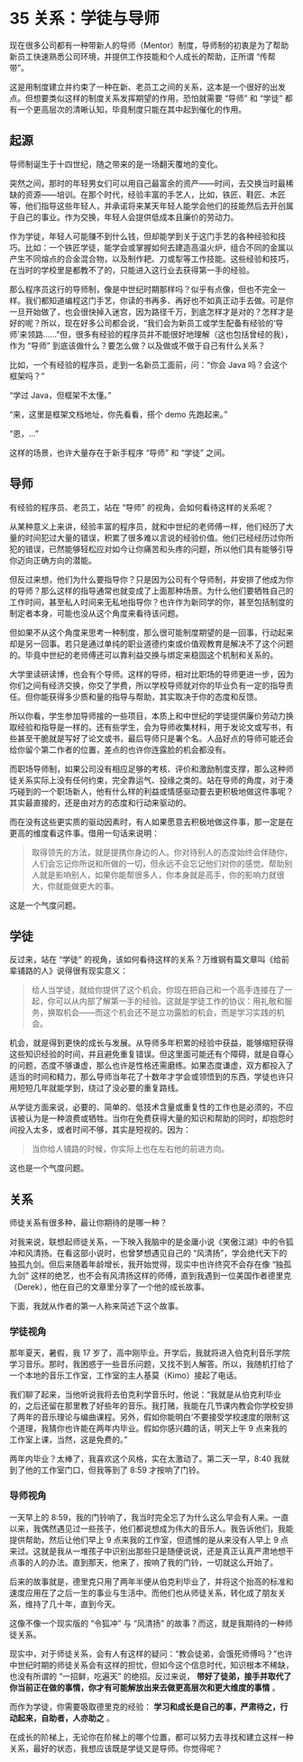 35 关系：学徒与导师
===========

现在很多公司都有一种带新人的导师（Mentor）制度，导师制的初衷是为了帮助新员工快速熟悉公司环境，并提供工作技能和个人成长的帮助，正所谓 “传帮带”。

这是用制度建立并约束了一种在新、老员工之间的关系，这本是一个很好的出发点。但想要类似这样的制度关系发挥期望的作用，恐怕就需要 “导师” 和 “学徒” 都有一个更高层次的清晰认知，毕竟制度只能在其中起到催化的作用。

起源
--

导师制诞生于十四世纪，随之带来的是一场翻天覆地的变化。

突然之间，那时的年轻男女们可以用自己最富余的资产——时间，去交换当时最稀缺的资源——培训。在那个时代，经验丰富的手艺人，比如，铁匠、鞋匠、木匠等，他们指导这些年轻人，并承诺将来某天年轻人能学会他们的技能然后去开创属于自己的事业。作为交换，年轻人会提供低成本且廉价的劳动力。

作为学徒，年轻人可能赚不到什么钱，但却能学到关于这门手艺的各种经验和技巧。比如：一个铁匠学徒，能学会或掌握如何去建造高温火炉，组合不同的金属以产生不同熔点的合金混合物，以及制作耙、刀或犁等工作技能。这些经验和技巧，在当时的学校里是都教不了的，只能进入这行业去获得第一手的经验。

那么程序员这行的导师制，像是中世纪时期那样吗？似乎有点像，但也不完全一样。我们都知道编程这门手艺，你读的书再多、再好也不如真正动手去做。可是你一旦开始做了，也会很快掉入迷宫，因为路径千万，到底怎样才是对的？怎样才是好的呢？所以，现在好多公司都会说，“我们会为新员工或学生配备有经验的‘导师’来领路……”但，很多有经验的程序员并不能很好地理解（这也包括曾经的我），作为 “导师” 到底该做什么？要怎么做？以及做或不做于自己有什么关系？

比如，一个有经验的程序员，走到一名新员工面前，问：“你会 Java 吗？会这个框架吗？”

“学过 Java，但框架不太懂。”

“来，这里是框架文档地址，你先看看，搭个 demo 先跑起来。”

“恩，…”

这样的场景，也许大量存在于新手程序 “导师” 和 “学徒” 之间。

导师
--

有经验的程序员、老员工，站在 “导师” 的视角，会如何看待这样的关系呢？

从某种意义上来讲，经验丰富的程序员，就和中世纪的老师傅一样，他们经历了大量的时间犯过大量的错误，积累了很多难以言说的经验价值。他们已经经历过你所犯的错误，已然能够轻松应对如今让你痛苦和头疼的问题，所以他们具有能够引导你迈向正确方向的潜能。

但反过来想，他们为什么要指导你？只是因为公司有个导师制，并安排了他成为你的导师？那么这样的指导通常也就变成了上面那种场景。为什么他们要牺牲自己的工作时间，甚至私人时间来无私地指导你？也许作为新同学的你，甚至包括制度的制定者本身，可能也没从这个角度来看待该问题。

但如果不从这个角度来思考一种制度，那么很可能制度期望的是一回事，行动起来却是另一回事。若只是通过单纯的职业道德约束或价值观教育是解决不了这个问题的。毕竟中世纪的老师傅还可以靠利益交换与绑定来稳固这个机制和关系的。

大学里读研读博，也会有个导师。这样的导师，相对比职场的导师更进一步，因为你们之间有经济交换，你交了学费，所以学校导师就对你的毕业负有一定的指导责任。但你能获得多少质和量的指导与帮助，其实取决于你的态度和反馈。

所以你看，学生参加导师接的一些项目，本质上和中世纪的学徒提供廉价劳动力换取经验和指导是一样的。还有些学生，会为导师收集材料，用于发论文或写书，有些甚至干脆就是写好了论文或书，最后导师只是署个名。人品好点的导师可能还会给你留个第二作者的位置，差点的也许你连露脸的机会都没有。

而职场导师制，如果公司没有相应足够的考核、评价和激励制度支撑，那么这种师徒关系实际上没有任何约束，完全靠运气、投缘之类的。站在导师的角度，对于凑巧碰到的一个职场新人，他有什么样的利益或情感驱动要去更积极地做这件事呢？其实最直接的，还是由对方的态度和行动来驱动的。

而在没有这些更实质的驱动因素时，有人如果愿意去积极地做这件事，那一定是在更高的维度看这件事。借用一句话来说明：

> 取得领先的方法，就是提携你身边的人。你对待别人的态度始终会伴随你，人们会忘记你所说和所做的一切，但永远不会忘记他们对你的感觉。帮助别人就是影响别人，如果你能帮很多人，你本身就是高手，你的影响力就很大，你就能做更大的事。

这是一个气度问题。

学徒
--

反过来，站在 “学徒” 的视角，该如何看待这样的关系？万维钢有篇文章叫《给前辈铺路的人》说得很有现实意义：

> 给人当学徒，就给你提供了这个机会。你现在把自己和一个高手连接在了一起，你可以从内部了解第一手的经验。这就是学徒工作的协议：用礼敬和服务，换取机会——而这个机会还不是立功露脸的机会，而是学习实践的机会。

机会，就是得到更快的成长与发展。从导师多年积累的经验中获益，能够缩短获得这些知识经验的时间，并且避免重复错误。但这里面可能还有个障碍，就是自尊心的问题，态度不够谦虚，那么也许是性格还需磨练。如果态度谦虚，双方都投入了适当的时间和精力，那么导师当年花了十数年才学会或领悟到的东西，学徒也许只用短短几年就能学到，绕过了没必要的重复路线。

从学徒方面来说，必要的、简单的、低技术含量或重复性的工作也是必须的，不应该被认为是一种浪费或牺牲。当你在免费获得大量的知识和帮助的同时，却抱怨时间投入太多，或者时间不够，其实是短视的。因为：

> 当你给人铺路的时候，你实际上也在左右他的前进方向。

这也是一个气度问题。

关系
--

师徒关系有很多种，最让你期待的是哪一种？

对我来说，联想起师徒关系，一下映入我脑中的是金庸小说《笑傲江湖》中的令狐冲和风清扬。在看这部小说时，也曾梦想遇见自己的 “风清扬”，学会绝代天下的独孤九剑。但后来随着年龄增长，我开始觉得，现实中也许终究不会存在像 “独孤九剑” 这样的绝艺，也不会有风清扬这样的师傅，直到我遇到一位美国作者德里克（Derek），他在自己的文章里分享了一个他的成长故事。

下面，我就从作者的第一人称来简述下这个故事。

### 学徒视角

那年夏天，暑假，我 17 岁了，高中刚毕业。开学后，我就将进入伯克利音乐学院学习音乐。那时，我困惑于一些音乐问题，又找不到人解答。所以，我随机打给了一个本地的音乐工作室，工作室的主人基莫（Kimo）接起了电话。

我们聊了起来，当他听说我将去伯克利学音乐时，他说：“我就是从伯克利毕业的，之后还留在那里教了好些年的音乐。我打赌，我能在几节课内教会你学校安排了两年的音乐理论与编曲课程。另外，假如你能明白‘不要接受学校速度的限制’这个道理，我猜你也许能在两年内毕业。假如你感兴趣的话，明天上午 9 点来我的工作室上课，当然，这是免费的。”

两年内毕业？太棒了，我喜欢这个风格，实在太激动了。第二天一早，8:40 我就到了他的工作室门口，但我等到了 8:59 才按响了门铃。

### 导师视角

一天早上的 8:59，我的门铃响了，我当时完全忘了为什么这么早会有人来。一直以来，我偶然遇见过一些孩子，他们都说想成为伟大的音乐人。我告诉他们，我能提供帮助，然后让他们早上 9 点来我的工作室，但遗憾的是从来没有人早上 9 点来过。这就是我从一堆孩子中识别出那些只是随便说说，还是真正认真严肃地想干点事的人的办法。直到那天，他来了，按响了我的门铃，一切就这么开始了。

后来的故事就是，德里克只用了两年半便从伯克利毕业了，并将这个抬高的标准和速度应用在了之后一生的事业与生活中。而他们也从师徒关系，转化成了朋友关系，维持了几十年，直到今天。

这像不像一个现实版的 “令狐冲” 与 “风清扬” 的故事？而这，就是我期待的一种师徒关系。

现实中，对于师徒关系，会有人有这样的疑问：“教会徒弟，会饿死师傅吗？”也许中世纪时期的师徒关系会有这样的担忧，但如今这个信息时代，知识根本不稀缺，也没有所谓的 “一招鲜，吃遍天” 的绝招。反过来说，  **带好了徒弟，接手并取代了你当前正在做的事情，你才有可能解放出来去做更高层次和更大维度的事情** 。

而作为学徒，你需要吸取德里克的经验：  **学习和成长是自己的事，严肃待之，行动起来，自助者，人亦助之** 。

在成长的阶梯上，无论你在阶梯上的哪个位置，都可以努力去寻找和建立这样一种关系，最好的状态，我想应该既是学徒又是导师。你觉得呢？
